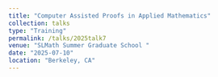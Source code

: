 ```yaml
---
title: "Computer Assisted Proofs in Applied Mathematics"
collection: talks
type: "Training" 
permalink: /talks/2025talk7
venue: "SLMath Summer Graduate School "
date: "2025-07-10"
location: "Berkeley, CA"
---
```


